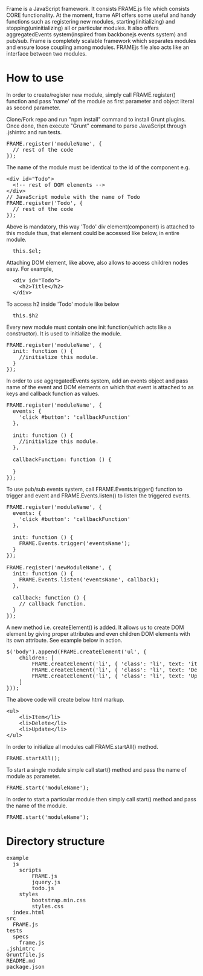 <p>Frame is a JavaScript framework. It consists FRAME.js file which consists CORE functionality. At the moment, frame API offers some useful and handy functions such as registering new modules, starting(initializing) and stopping(uninitializing) all or particular modules. It also offers aggregatedEvents system(inspired from backbonejs events system) and pub/sub. Frame is completely scalable framework which separates modules and ensure loose coupling among modules. FRAMEjs file also acts like an interface between two modules.</p>
<h1>How to use</h1>
<p>In order to create/register new module, simply call FRAME.register() function and pass 'name' of the module as first parameter and object literal as second parameter.</p>
<p>Clone/Fork repo and run "npm install" command to install Grunt plugins. Once done, then execute "Grunt" command to parse JavaScript through .jshintrc and run tests.</p>
<pre>
FRAME.register('moduleName', {
  // rest of the code
});
</pre>

<p>The name of the module must be identical to the id of the component e.g.</p>

<pre>
&lt;div id="Todo"&gt;
  &lt;!-- rest of DOM elements --&gt;
&lt;/div&gt;
// JavaScript module with the name of Todo
FRAME.register('Todo', {
  // rest of the code
});
</pre>

<p>Above is mandatory, this way 'Todo' div element(component) is attached to this module thus, that element could be accessed like below, in entire module.</p>

<pre>
  this.$el;
</pre>

<p>
  Attaching DOM element, like above, also allows to access children nodes easy. For example,
</p>

<pre>
  &lt;div id="Todo"&gt;
    &lt;h2&gt;Title&lt;/h2&gt;
  &lt;/div&gt;
</pre>

<p>To access h2 inside 'Todo' module like below</p>

<pre>
  this.$h2
</pre>

<p>Every new module must contain one init function(which acts like a constructor). It is used to initialize the module.</p>

<pre>
FRAME.register('moduleName', {
  init: function () {
    //initialize this module.
  }
});
</pre>

<p>In order to use aggregatedEvents system, add an events object and pass name of the event and DOM elements on which that event is attached to as keys and callback function as values.</p>

<pre>
FRAME.register('moduleName', {
  events: {
    'click #button': 'callbackFunction'
  },
  
  init: function () {
    //initialize this module.
  },
  
  callbackFunction: function () {
    
  }
});
</pre>

<p>To use pub/sub events system, call FRAME.Events.trigger() function to trigger and event and FRAME.Events.listen() to listen the triggered events.</p>

<pre>
FRAME.register('moduleName', {
  events: {
    'click #button': 'callbackFunction'
  },
  
  init: function () {
    FRAME.Events.trigger('eventsName');
  }
});

FRAME.register('newModuleName', {
  init: function () {
    FRAME.Events.listen('eventsName', callback);
  },
  
  callback: function () {
    // callback function.
  }
});
</pre>
<p>A new method i.e. createElement() is added. It allows us to create DOM element by giving proper attributes and even children DOM elements with its own attribute. See example below in action.</p>
<pre>
$('body').append(FRAME.createElement('ul', {
    children: [
        FRAME.createElement('li', { 'class': 'li', text: 'item' }),
        FRAME.createElement('li', { 'class': 'li', text: 'Delete' }),
        FRAME.createElement('li', { 'class': 'li', text: 'Update' })
    ]
}));
</pre>
<p>The above code will create below html markup.</p>
<pre>
&lt;ul&gt;
    &lt;li&gt;Item&lt;/li&gt;
    &lt;li&gt;Delete&lt;/li&gt;
    &lt;li&gt;Update&lt;/li&gt;
&lt;/ul&gt;
</pre>
<p>In order to initialize all modules call FRAME.startAll() method.</p>
<pre>
FRAME.startAll();
</pre>
<p>To start a single module simple call start() method and pass the name of module as parameter.</p>
<pre>
FRAME.start('moduleName');
</pre>
<p>In order to start a particular module then simply call start() method and pass the name of the module.</p>
<pre>
FRAME.start('moduleName');
</pre>
<h1>Directory structure</h1>
<pre>
example
  js
    scripts
        FRAME.js
        jquery.js
        todo.js
    styles
        bootstrap.min.css
        styles.css
  index.html
src
  FRAME.js
tests
  specs
    frame.js
.jshintrc
Gruntfile.js
README.md
package.json
</pre>
